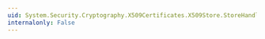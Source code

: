 ```yaml
---
uid: System.Security.Cryptography.X509Certificates.X509Store.StoreHandle
internalonly: False
---
```

